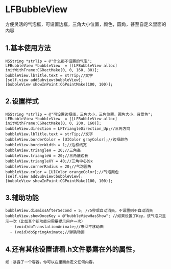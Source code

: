 # LFBubbleView
方便灵活的气泡框，可设置边框，三角大小位置，颜色，圆角，甚至自定义里面的内容

1.基本使用方法
-----------------------------------  
    NSString *strTip = @"什么都不设置的气泡";
    LFBubbleView *bubbleView  = [[LFBubbleView alloc] initWithFrame:CGRectMake(0, 0, 160, 80)];
    bubbleView.lbTitle.text = strTip;//文字
    [self.view addSubview:bubbleView];
    [bubbleView showInPoint:CGPointMake(100, 100)];

2.设置样式
-----------------------------------  
    NSString *strTip = @"可设置边框线，三角大小，三角位置，圆角大小，背景色";
    LFBubbleView *bubbleView  = [[LFBubbleView alloc] initWithFrame:CGRectMake(0, 0, 200, 160)];
    bubbleView.direction = LFTriangleDirection_Up;//三角方向
    bubbleView.lbTitle.text = strTip;//文字
    bubbleView.borderColor = [UIColor grayColor];//边框颜色
    bubbleView.borderWidth = 1;//边框线宽
    bubbleView.triangleH = 20;//三角高
    bubbleView.triangleW = 20;//三角底边长
    bubbleView.triangleXY = 40;//三角中心的x
    bubbleView.cornerRadius = 20;//气泡圆角
    bubbleView.color = [UIColor orangeColor];//气泡颜色
    [self.view addSubview:bubbleView];
    [bubbleView showInPoint:CGPointMake(100, 100)];

3.辅助功能
-----------------------------------  
    bubbleView.dismissAfterSecond = 5; //5秒后自动消失，不设置则不自动消失
    bubbleView.showOnceKey = @"bubbleViewHasShow"; //如果设置了Key，该气泡只显示一次（比如某个新功能只需要提示用户一次）
      - (void)doTranslationAnimate;//来回平移动画
      - (void)doSpringAnimate;//弹跳动画

4.还有其他设置请看.h文件暴露在外的属性，
-----------------------------------  
    如：暴露了一个容器，你可以在里面自定义任何内容。

